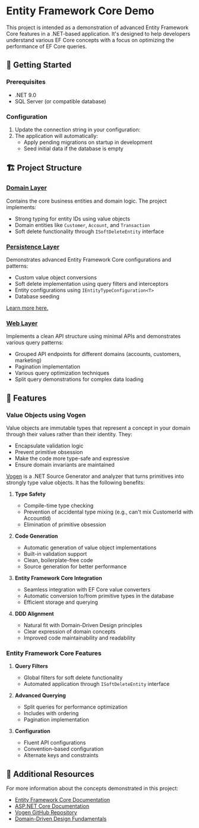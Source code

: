 ﻿# Entity Framework Core Demo

This project is intended as a demonstration of advanced Entity Framework Core features in a .NET-based application. It's designed to help developers understand various EF Core concepts with a focus on optimizing the performance of EF Core queries.

## 🚀 Getting Started

### Prerequisites

- .NET 9.0
- SQL Server (or compatible database)

### Configuration

1. Update the connection string in your configuration:
2. The application will automatically:
   - Apply pending migrations on startup in development
   - Seed initial data if the database is empty

## 🏗️ Project Structure

### [Domain Layer](./Application/Domain)

Contains the core business entities and domain logic. The project implements:

- Strong typing for entity IDs using value objects
- Domain entities like `Customer`, `Account`, and `Transaction`
- Soft delete functionality through `ISoftDeleteEntity` interface

### [Persistence Layer](./Application/Persistence)

Demonstrates advanced Entity Framework Core configurations and patterns:

- Custom value object conversions
- Soft delete implementation using query filters and interceptors
- Entity configurations using `IEntityTypeConfiguration<T>`
- Database seeding

[Learn more here.](./Applicaiton/Persistence/Configuration/README.md)

### [Web Layer](./Application/Web)

Implements a clean API structure using minimal APIs and demonstrates various query patterns:

- Grouped API endpoints for different domains (accounts, customers, marketing)
- Pagination implementation
- Various query optimization techniques
- Split query demonstrations for complex data loading

## 🔧 Features

### Value Objects using Vogen

Value objects are immutable types that represent a concept in your domain through their values rather than their identity. They:

- Encapsulate validation logic
- Prevent primitive obsession
- Make the code more type-safe and expressive
- Ensure domain invariants are maintained

[Vogen](https://github.com/SteveDunn/Vogen) is a .NET Source Generator and analyzer that turns primitives into strongly type value objects. It has the following benefits:

1. **Type Safety**

   - Compile-time type checking
   - Prevention of accidental type mixing (e.g., can't mix CustomerId with AccountId)
   - Elimination of primitive obsession

2. **Code Generation**

   - Automatic generation of value object implementations
   - Built-in validation support
   - Clean, boilerplate-free code
   - Source generation for better performance

3. **Entity Framework Core Integration**

   - Seamless integration with EF Core value converters
   - Automatic conversion to/from primitive types in the database
   - Efficient storage and querying

4. **DDD Alignment**
   - Natural fit with Domain-Driven Design principles
   - Clear expression of domain concepts
   - Improved code maintainability and readability

### Entity Framework Core Features

1. **Query Filters**

   - Global filters for soft delete functionality
   - Automated application through `ISoftDeleteEntity` interface

2. **Advanced Querying**

   - Split queries for performance optimization
   - Includes with ordering
   - Pagination implementation

3. **Configuration**
   - Fluent API configurations
   - Convention-based configuration
   - Alternate keys and constraints

## 📖 Additional Resources

For more information about the concepts demonstrated in this project:

- [Entity Framework Core Documentation](https://learn.microsoft.com/en/ef/core/)
- [ASP.NET Core Documentation](https://learn.microsoft.com/en/aspnet/core)
- [Vogen GitHub Repository](https://github.com/SteveDunn/Vogen)
- [Domain-Driven Design Fundamentals](https://learn.microsoft.com/en-us/dotnet/architecture/microservices/microservice-ddd-cqrs-patterns/ddd-oriented-microservice)
